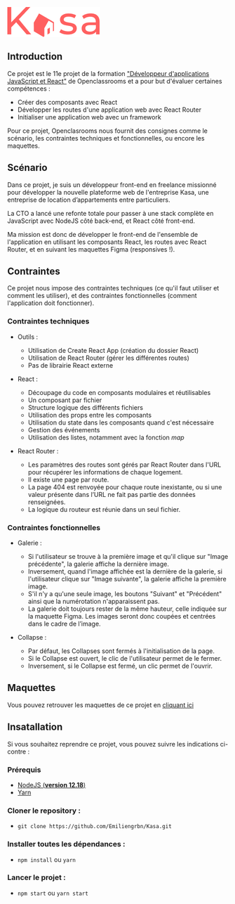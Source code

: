 ![Kasa](/src/assets/images/kasa.png)

## Introduction

Ce projet est le 11e projet de la formation ["Développeur d'applications JavaScript et React"](https://openclassrooms.com/fr/paths/516-developpeur-dapplication-javascript-react) de Openclassrooms et a pour but d'évaluer certaines compétences :

- Créer des composants avec React
- Développer les routes d'une application web avec React Router
- Initialiser une application web avec un framework

Pour ce projet, Openclasrooms nous fournit des consignes comme le scénario, les contraintes techniques et fonctionnelles, ou encore les maquettes.

## Scénario

Dans ce projet, je suis un développeur front-end en freelance missionné pour développer la nouvelle plateforme web de l'entreprise Kasa, une entreprise de location d’appartements entre particuliers.

La CTO a lancé une refonte totale pour passer à une stack complète en JavaScript avec NodeJS côté back-end, et React côté front-end.

Ma mission est donc de développer le front-end de l'ensemble de l'application en utilisant les composants React, les routes avec React Router, et en suivant les maquettes Figma (responsives !).

## Contraintes

Ce projet nous impose des contraintes techniques (ce qu'il faut utiliser et comment les utiliser), et des contraintes fonctionnelles (comment l'application doit fonctionner).

### Contraintes techniques

- Outils :

  - Utilisation de Create React App (création du dossier React)
  - Utilisation de React Router (gérer les différentes routes)
  - Pas de librairie React externe

- React :

  - Découpage du code en composants modulaires et réutilisables
  - Un composant par fichier
  - Structure logique des différents fichiers
  - Utilisation des props entre les composants
  - Utilisation du state dans les composants quand c'est nécessaire
  - Gestion des événements
  - Utilisation des listes, notamment avec la fonction _map_

- React Router :

  - Les paramètres des routes sont gérés par React Router dans l'URL pour récupérer les informations de chaque logement.
  - Il existe une page par route.
  - La page 404 est renvoyée pour chaque route inexistante, ou si une valeur présente dans l’URL ne fait pas partie des données renseignées.
  - La logique du routeur est réunie dans un seul fichier.

### Contraintes fonctionnelles

- Galerie :

  - Si l'utilisateur se trouve à la première image et qu'il clique sur "Image précédente", la galerie affiche la dernière image.
  - Inversement, quand l'image affichée est la dernière de la galerie, si l'utilisateur clique sur "Image suivante", la galerie affiche la première image.
  - S'il n'y a qu'une seule image, les boutons "Suivant" et "Précédent" ainsi que la numérotation n'apparaissent pas.
  - La galerie doit toujours rester de la même hauteur, celle indiquée sur la maquette Figma. Les images seront donc coupées et centrées dans le cadre de l’image.

- Collapse :

  - Par défaut, les Collapses sont fermés à l'initialisation de la page.
  - Si le Collapse est ouvert, le clic de l'utilisateur permet de le fermer.
  - Inversement, si le Collapse est fermé, un clic permet de l'ouvrir.

## Maquettes

Vous pouvez retrouver les maquettes de ce projet en [cliquant ici](https://www.figma.com/file/2BZEoBhyxt5IwZgRn0wGsL/Kasa_FR?type=design&node-id=0-1&mode=design)

## Insatallation

Si vous souhaitez reprendre ce projet, vous pouvez suivre les indications ci-contre :

### Prérequis

- [NodeJS (**version 12.18**)](https://nodejs.org/en/)
- [Yarn](https://yarnpkg.com/)

### Cloner le repository :

- `git clone https://github.com/Emiliengrbn/Kasa.git`

### Installer toutes les dépendances :

- `npm install` ou `yarn`

### Lancer le projet :

- `npm start` ou `yarn start`
